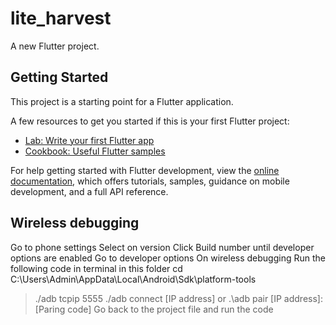 # lite_harvest

A new Flutter project.

## Getting Started

This project is a starting point for a Flutter application.

A few resources to get you started if this is your first Flutter project:

- [Lab: Write your first Flutter app](https://docs.flutter.dev/get-started/codelab)
- [Cookbook: Useful Flutter samples](https://docs.flutter.dev/cookbook)

For help getting started with Flutter development, view the
[online documentation](https://docs.flutter.dev/), which offers tutorials,
samples, guidance on mobile development, and a full API reference.

## Wireless debugging
Go to phone settings
Select on version
Click Build number until developer options are enabled
Go to developer options 
On wireless debugging
Run the following code in terminal in this folder cd C:\Users\Admin\AppData\Local\Android\Sdk\platform-tools 
>./adb tcpip 5555
>./adb connect [IP address]
or
>.\adb pair [IP address]:[Paring code]
Go back to the project file and run the code